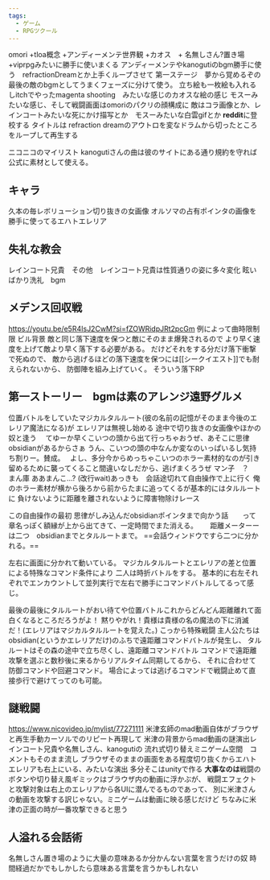 ```yaml
---
tags:
  - ゲーム
  - RPGツクール
---
```

omori +tloa概念 +アンディーメンテ世界観
+カオス　+ 名無しさん?置き場　　+viprpgみたいに勝手に使いまくる
アンディーメンテやkanogutiのbgm勝手に使う　refractionDreamとか上手くループさせて
第一ステージ　夢から覚めるぞの最後の敵のbgmとしてうまくフェーズに分けて使う。
立ち絵も一枚絵も入れるしitchでやったmagenta shooting　みたいな感じのカオスな絵の感じ
モスーみたいな感じ、そして戦闘画面はomoriのパクリの顔構成に
敵はコラ画像とか、レインコートみたいな死にかけ描写とか　モスーみたいな白雲gifとか
**reddit**に登校する
タイトルは refraction dreamのアウトロを変なドラムから切ったところをループして再生する

ニコニコのマイリスト
kanogutiさんの曲は彼のサイトにある通り規約を守れば公式に素材として使える。
## キャラ
久本の毎レボリューション切り抜きの女画像
オルソマの占有ポインタの画像を勝手に使ってるエハトエレリア
## 失礼な教会
レインコート兄貴　その他　レインコート兄貴は性質通りの姿に多々変化
眩いばかり洗礼　bgm
## メデンス回収戦
https://youtu.be/e5R4IsJ2CwM?si=fZOWRidpJRt2pcGm
例によって曲時限制限
ビル背景
敵と同じ落下速度を保つと敵にそのまま爆発されるので
より早く速度を上げて敵より早く落下する必要がある。
だけどそれをする分だけ落下衝撃で死ぬので、
敵から逃げるほどの落下速度を保つには[[シークイエスト]]でも耐えられないから、
防御陣を組み上げていく。
そういう落下RP 
## 第一ストーリー　bgmは素のアレンジ遠野グルメ
位置バトルをしていたマジカルタルルート(彼の名前の記憶がそのまま今後のエレリア魔法になる)が
エレリアは無視し始める
途中で切り抜きの女画像やほかの奴と逢う　
てゆーか早くこいつの頭から出て行っちゃおうぜ、あそこに思律obsidianがあるからさぁ
うん、こいつの頭の中なんか変なのいっぱいるし気持ち割りー。賛成。　
よし、多分今からめっちゃこいつのホラー素材的なのが引き留めるために襲ってくること間違いなしだから、逃げまくろうぜ
マン子　？　まん庫
ああまんこ...?
(改行wait)あっきも　会話途切れて自由操作で上に行く
俺のホラー素材が横から後ろから前からたまに追ってくるが基本的にはタルルートに
負けないように距離を離されないように障害物除けレース

この自由操作の最初
思律がしみ込んだobsidianポインタまで向かう話　　って章名っぽく額縁が上から出てきて、一定時間でまた消える。　　
距離メーターーは二つ　obsidianまでとタルルートまで。
==会話ウィンドウですら二つに分かれる。==

左右に画面に分かれて動いている。
マジカルタルルートとエレリアの差と位置による特殊なコマンド条件により
二人は時折バトルをする。
基本的に右左それぞれでエンカウントして並列実行で左右で勝手にコマンドバトルしてるって感じ。

最後の最後にタルルートがおい待てや位置バトルこれからどんどん距離離れて面白くなるところだろうがよ！
黙りやがれ！貴様は貴様の名の魔法の下に消滅だ！(エレリアはマジカルタルルートを覚えた。)
こっから特殊戦闘
主人公たちはobsidian(というかエレリアだけ)のふちで遠距離コマンドバトルが発生し、
タルルートはその森の途中で立ち尽くし、遠距離コマンドバトル
コマンドで遠距離攻撃を選ぶと数秒後に来るからリアルタイム同期してるから、
それに合わせて防御コマンドや回避コマンド。
場合によっては逃げるコマンドで戦闘止めて直接歩行で避けてってのも可能。


## 謎戦闘
https://www.nicovideo.jp/mylist/77271111
米津玄師のmad動画自体がブラウザと再生手動カーソルでのリピート再現して
米津の背景からmad動画の謎演出レインコート兄貴や名無しさん、kanogutiの
流れ式切り替えミニゲーム空間　コメントもそのまま流し
ブラウザそのままの画面をある程度切り抜くからエハトエレリアも右上にいる、みたいな演出
多分そこはunityで作る
**大事なのは**戦闘のボタンや切り替え風ギミックはブラウザ内の動画に浮かぶが、
戦闘エフェクトと攻撃対象は右上のエレリアから各UIに潜んでるものであって、
別に米津さんの動画を攻撃する訳じゃない。ミニゲームは動画に映る感じだけど
ちなみに米津の正面の時が一番攻撃できると思う

## 人溢れる会話術
名無しさん置き場のように大量の意味あるか分かんない言葉を言うだけの奴
時間経過だかでもしかしたら意味ある言葉を言うかもしれない

